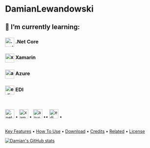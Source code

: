 # DamianLewandowski

## 🌱 I’m currently learning:

### <img align="center" src="https://upload.wikimedia.org/wikipedia/commons/e/ee/.NET_Core_Logo.svg" alt=".net" height="30"/> .Net Core
### <img align="center" src="https://docs.microsoft.com/pl-pl/media/logos/logo_xamarin.svg" alt="xamarin" height="30"/> Xamarin
### <img align="center" src="https://azure.microsoft.com/svghandler/virtual-machines-sharepoint/?width=600&height=315" alt="azure" height="30"/> Azure
### <img align="center" src="https://www.b2brouter.net/uk/wp-content/uploads/sites/4/2018/09/que-es-edi.jpg" alt="edi" height="30"/> EDI

<br/>

<img align="center">

 <img src="https://upload.wikimedia.org/wikipedia/commons/e/ee/.NET_Core_Logo.svg" alt=".net" height="30"/> •
 <img src="https://docs.microsoft.com/pl-pl/media/logos/logo_xamarin.svg" alt="xamarin" height="30"/> •
 <img src="https://azure.microsoft.com/svghandler/virtual-machines-sharepoint/?width=600&height=315" alt="azure" height="30"/> ••
 <img src="https://www.b2brouter.net/uk/wp-content/uploads/sites/4/2018/09/que-es-edi.jpg" alt="edi" height="30"/> •

</img>

<br/>

<a align="center">
 <a href="#key-features">Key Features</a> •
  <a href="#how-to-use">How To Use</a> •
  <a href="#download">Download</a> •
  <a href="#credits">Credits</a> •
  <a href="#related">Related</a> •
  <a href="#license">License</a>
</a>


[![Damian's GitHub stats](https://github-readme-stats.vercel.app/api?username=gingerninjaa&theme=synthwave&show_icons=true)](https://github.com/anuraghazra/github-readme-stats)
